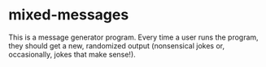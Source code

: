 # mixed-messages
This is a message generator program. Every time a user runs the program, they should get a new, randomized output (nonsensical jokes or, occasionally, jokes that make sense!).
